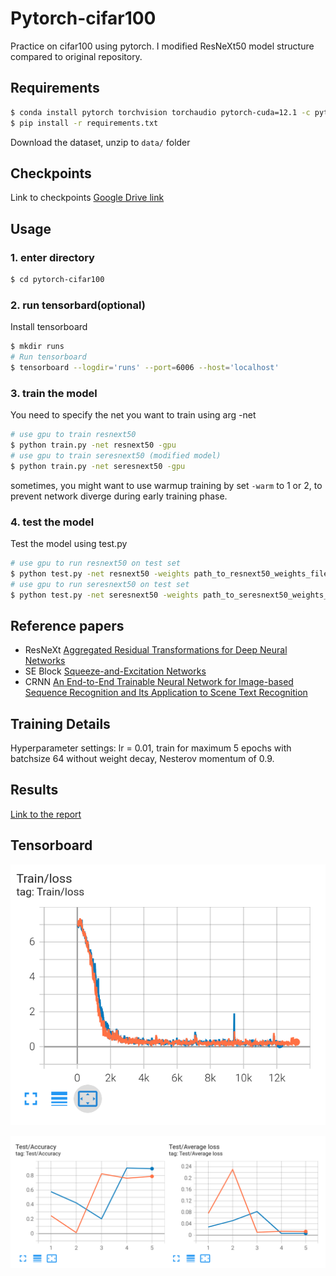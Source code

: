 # Pytorch-cifar100

Practice on cifar100 using pytorch. I modified ResNeXt50 model structure compared to original repository. 

## Requirements

```bash
$ conda install pytorch torchvision torchaudio pytorch-cuda=12.1 -c pytorch -c nvidia
$ pip install -r requirements.txt
```

Download the dataset, unzip to `data/` folder

## Checkpoints

Link to checkpoints [Google Drive link](https://drive.google.com/drive/folders/1LSL4R3GUBb8K7zr61po7cT_FcSzK60W8?usp=sharing)

## Usage

### 1. enter directory
```bash
$ cd pytorch-cifar100
```

### 2. run tensorbard(optional)
Install tensorboard
```bash
$ mkdir runs
# Run tensorboard
$ tensorboard --logdir='runs' --port=6006 --host='localhost'
```

### 3. train the model
You need to specify the net you want to train using arg -net

```bash
# use gpu to train resnext50
$ python train.py -net resnext50 -gpu
# use gpu to train seresnext50 (modified model)
$ python train.py -net seresnext50 -gpu
```

sometimes, you might want to use warmup training by set ```-warm``` to 1 or 2, to prevent network
diverge during early training phase.

### 4. test the model
Test the model using test.py
```bash
# use gpu to run resnext50 on test set
$ python test.py -net resnext50 -weights path_to_resnext50_weights_file -gpu
# use gpu to run seresnext50 on test set
$ python test.py -net seresnext50 -weights path_to_seresnext50_weights_file -gpu
```

## Reference papers

- ResNeXt [Aggregated Residual Transformations for Deep Neural Networks](https://arxiv.org/abs/1611.05431v2)
- SE Block [Squeeze-and-Excitation Networks](https://arxiv.org/abs/1709.01507)
- CRNN [An End-to-End Trainable Neural Network for Image-based Sequence Recognition and Its Application to Scene Text Recognition](https://arxiv.org/abs/1507.05717)

## Training Details

Hyperparameter settings: 
lr = 0.01, train for maximum 5 epochs with batchsize 64 without weight decay, Nesterov momentum of 0.9.

## Results

[Link to the report](https://drive.google.com/drive/folders/1QOMUvB6NInTGc8We6UXc7QAelZTGz0uC?usp=sharing)

## Tensorboard

![train_loss](docs/task1-2-train-loss.png)

![val_acc](docs/task1-2-val-acc.png)
